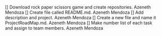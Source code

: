 []	Download rock paper scissors game and create repositories. Azeneth Mendoza 
[]	Create file called README.md. Azeneth Mendoza 
[]	Add description and project. Azeneth Mendoza 
[]	Create a new file and name it ProjectRoadMap.md. Azeneth Mendoza 
[]	Make number list of each task and assign to team members. Azeneth Mendoza 
